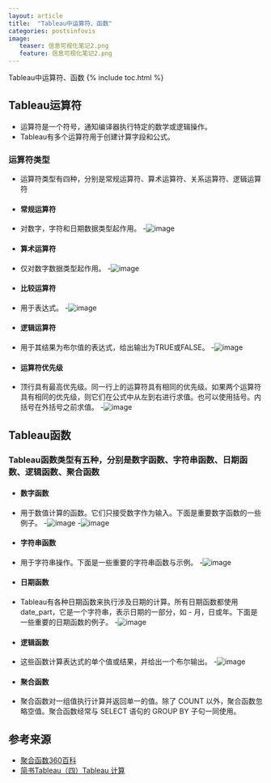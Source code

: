 ```yaml
---
layout: article
title:  "Tableau中运算符、函数"
categories: postsinfovis
image:
   teaser: 信息可视化笔记2.png
   feature: 信息可视化笔记2.png
---
```

Tableau中运算符、函数
{% include toc.html %}


## Tableau运算符
 - 运算符是一个符号，通知编译器执行特定的数学或逻辑操作。
 - Tableau有多个运算符用于创建计算字段和公式。
 
 ### 运算符类型
 - 运算符类型有四种，分别是常规运算符、算术运算符、关系运算符、逻辑运算符
 * #### 常规运算符
 - 对数字，字符和日期数据类型起作用。
-![image](https://Wen-ha.github.io/images/tt1.png)

 * #### 算术运算符
 - 仅对数字数据类型起作用。
-![image](https://Wen-ha.github.io/images/tt2.png)

 * #### 比较运算符
 - 用于表达式。
-![image](https://Wen-ha.github.io/images/tt3.png)

 * #### 逻辑运算符
 - 用于其结果为布尔值的表达式，给出输出为TRUE或FALSE。
-![image](https://Wen-ha.github.io/images/tt4.png)

 * #### 运算符优先级
 - 顶行具有最高优先级。同一行上的运算符具有相同的优先级。如果两个运算符具有相同的优先级，则它们在公式中从左到右进行求值。也可以使用括号。内括号在外括号之前求值。
-![image](https://Wen-ha.github.io/images/tt0.png)

## Tableau函数
 ### Tableau函数类型有五种，分别是数字函数、字符串函数、日期函数、逻辑函数、聚合函数
  * #### 数字函数
 - 用于数值计算的函数。它们只接受数字作为输入。下面是重要数字函数的一些例子。
-![image](https://Wen-ha.github.io/images/tt5.png)
-![image](https://Wen-ha.github.io/images/tt6.png)

  * #### 字符串函数
 - 用于字符串操作。下面是一些重要的字符串函数与示例。
-![image](https://Wen-ha.github.io/images/tt7.png)

  * #### 日期函数
 - Tableau有各种日期函数来执行涉及日期的计算。所有日期函数都使用date_part，它是一个字符串，表示日期的一部分，如 - 月，日或年。下面是一些重要的日期函数的例子。
-![image](https://Wen-ha.github.io/images/tt8.png)

  * #### 逻辑函数
 - 这些函数计算表达式的单个值或结果，并给出一个布尔输出。
-![image](https://Wen-ha.github.io/images/tt9.png)

  * #### 聚合函数
 - 聚合函数对一组值执行计算并返回单一的值。除了 COUNT 以外，聚合函数忽略空值。聚合函数经常与 SELECT 语句的 GROUP BY 子句一同使用。

## 参考来源
 * [聚合函数360百科](https://baike.so.com/doc/2130951-2254596.html)
 * [简书Tableau（四）Tableau 计算](https://www.jianshu.com/p/360cce74802f)


